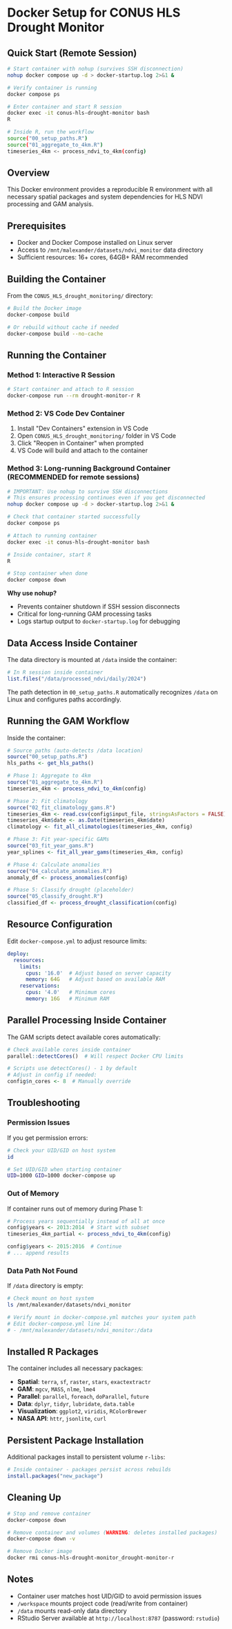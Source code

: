 # Docker Setup for CONUS HLS Drought Monitor

## Quick Start (Remote Session)

```bash
# Start container with nohup (survives SSH disconnection)
nohup docker compose up -d > docker-startup.log 2>&1 &

# Verify container is running
docker compose ps

# Enter container and start R session
docker exec -it conus-hls-drought-monitor bash
R

# Inside R, run the workflow
source("00_setup_paths.R")
source("01_aggregate_to_4km.R")
timeseries_4km <- process_ndvi_to_4km(config)
```

## Overview

This Docker environment provides a reproducible R environment with all necessary spatial packages and system dependencies for HLS NDVI processing and GAM analysis.

## Prerequisites

- Docker and Docker Compose installed on Linux server
- Access to `/mnt/malexander/datasets/ndvi_monitor` data directory
- Sufficient resources: 16+ cores, 64GB+ RAM recommended

## Building the Container

From the `CONUS_HLS_drought_monitoring/` directory:

```bash
# Build the Docker image
docker-compose build

# Or rebuild without cache if needed
docker-compose build --no-cache
```

## Running the Container

### Method 1: Interactive R Session

```bash
# Start container and attach to R session
docker-compose run --rm drought-monitor-r R
```

### Method 2: VS Code Dev Container

1. Install "Dev Containers" extension in VS Code
2. Open `CONUS_HLS_drought_monitoring/` folder in VS Code
3. Click "Reopen in Container" when prompted
4. VS Code will build and attach to the container

### Method 3: Long-running Background Container (RECOMMENDED for remote sessions)

```bash
# IMPORTANT: Use nohup to survive SSH disconnections
# This ensures processing continues even if you get disconnected
nohup docker compose up -d > docker-startup.log 2>&1 &

# Check that container started successfully
docker compose ps

# Attach to running container
docker exec -it conus-hls-drought-monitor bash

# Inside container, start R
R

# Stop container when done
docker compose down
```

**Why use nohup?**
- Prevents container shutdown if SSH session disconnects
- Critical for long-running GAM processing tasks
- Logs startup output to `docker-startup.log` for debugging

## Data Access Inside Container

The data directory is mounted at `/data` inside the container:

```r
# In R session inside container
list.files("/data/processed_ndvi/daily/2024")
```

The path detection in `00_setup_paths.R` automatically recognizes `/data` on Linux and configures paths accordingly.

## Running the GAM Workflow

Inside the container:

```r
# Source paths (auto-detects /data location)
source("00_setup_paths.R")
hls_paths <- get_hls_paths()

# Phase 1: Aggregate to 4km
source("01_aggregate_to_4km.R")
timeseries_4km <- process_ndvi_to_4km(config)

# Phase 2: Fit climatology
source("02_fit_climatology_gams.R")
timeseries_4km <- read.csv(config$input_file, stringsAsFactors = FALSE)
timeseries_4km$date <- as.Date(timeseries_4km$date)
climatology <- fit_all_climatologies(timeseries_4km, config)

# Phase 3: Fit year-specific GAMs
source("03_fit_year_gams.R")
year_splines <- fit_all_year_gams(timeseries_4km, config)

# Phase 4: Calculate anomalies
source("04_calculate_anomalies.R")
anomaly_df <- process_anomalies(config)

# Phase 5: Classify drought (placeholder)
source("05_classify_drought.R")
classified_df <- process_drought_classification(config)
```

## Resource Configuration

Edit `docker-compose.yml` to adjust resource limits:

```yaml
deploy:
  resources:
    limits:
      cpus: '16.0'  # Adjust based on server capacity
      memory: 64G   # Adjust based on available RAM
    reservations:
      cpus: '4.0'   # Minimum cores
      memory: 16G   # Minimum RAM
```

## Parallel Processing Inside Container

The GAM scripts detect available cores automatically:

```r
# Check available cores inside container
parallel::detectCores()  # Will respect Docker CPU limits

# Scripts use detectCores() - 1 by default
# Adjust in config if needed:
config$n_cores <- 8  # Manually override
```

## Troubleshooting

### Permission Issues

If you get permission errors:

```bash
# Check your UID/GID on host system
id

# Set UID/GID when starting container
UID=1000 GID=1000 docker-compose up
```

### Out of Memory

If container runs out of memory during Phase 1:

```r
# Process years sequentially instead of all at once
config$years <- 2013:2014  # Start with subset
timeseries_4km_partial <- process_ndvi_to_4km(config)

config$years <- 2015:2016  # Continue
# ... append results
```

### Data Path Not Found

If `/data` directory is empty:

```bash
# Check mount on host system
ls /mnt/malexander/datasets/ndvi_monitor

# Verify mount in docker-compose.yml matches your system path
# Edit docker-compose.yml line 14:
# - /mnt/malexander/datasets/ndvi_monitor:/data
```

## Installed R Packages

The container includes all necessary packages:

- **Spatial**: `terra`, `sf`, `raster`, `stars`, `exactextractr`
- **GAM**: `mgcv`, `MASS`, `nlme`, `lme4`
- **Parallel**: `parallel`, `foreach`, `doParallel`, `future`
- **Data**: `dplyr`, `tidyr`, `lubridate`, `data.table`
- **Visualization**: `ggplot2`, `viridis`, `RColorBrewer`
- **NASA API**: `httr`, `jsonlite`, `curl`

## Persistent Package Installation

Additional packages install to persistent volume `r-libs`:

```r
# Inside container - packages persist across rebuilds
install.packages("new_package")
```

## Cleaning Up

```bash
# Stop and remove container
docker-compose down

# Remove container and volumes (WARNING: deletes installed packages)
docker-compose down -v

# Remove Docker image
docker rmi conus-hls-drought-monitor_drought-monitor-r
```

## Notes

- Container user matches host UID/GID to avoid permission issues
- `/workspace` mounts project code (read/write from container)
- `/data` mounts read-only data directory
- RStudio Server available at `http://localhost:8787` (password: `rstudio`)
